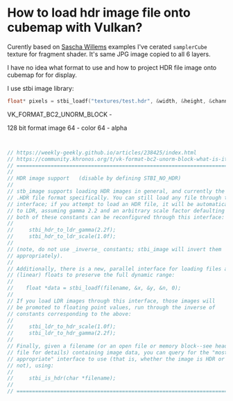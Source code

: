 
# How to load hdr image file onto cubemap with Vulkan?

Curently based on [Sascha Willems](https://github.com/SaschaWillems/Vulkan/blob/master/examples/texturecubemap/texturecubemap.cpp#L128) examples I've cerated `samplerCube` texture for fragment shader. It's same JPG image copied to all 6 layers.

I have no idea what format to use and how to project HDR file image onto cubemap for for display.

I use stbi image library:
```cpp
float* pixels = stbi_loadf("textures/test.hdr", &width, &height, &channel, 0);
```

VK_FORMAT_BC2_UNORM_BLOCK - 

128 bit format image
    64 - color
    64 - alpha

```cpp


// https://weekly-geekly.github.io/articles/238425/index.html
// https://community.khronos.org/t/vk-format-bc2-unorm-block-what-is-it-exactly/7289/2
// ===========================================================================
//
// HDR image support   (disable by defining STBI_NO_HDR)
//
// stb_image supports loading HDR images in general, and currently the Radiance
// .HDR file format specifically. You can still load any file through the existing
// interface; if you attempt to load an HDR file, it will be automatically remapped
// to LDR, assuming gamma 2.2 and an arbitrary scale factor defaulting to 1;
// both of these constants can be reconfigured through this interface:
//
//     stbi_hdr_to_ldr_gamma(2.2f);
//     stbi_hdr_to_ldr_scale(1.0f);
//
// (note, do not use _inverse_ constants; stbi_image will invert them
// appropriately).
//
// Additionally, there is a new, parallel interface for loading files as
// (linear) floats to preserve the full dynamic range:
//
//    float *data = stbi_loadf(filename, &x, &y, &n, 0);
//
// If you load LDR images through this interface, those images will
// be promoted to floating point values, run through the inverse of
// constants corresponding to the above:
//
//     stbi_ldr_to_hdr_scale(1.0f);
//     stbi_ldr_to_hdr_gamma(2.2f);
//
// Finally, given a filename (or an open file or memory block--see header
// file for details) containing image data, you can query for the "most
// appropriate" interface to use (that is, whether the image is HDR or
// not), using:
//
//     stbi_is_hdr(char *filename);
//
// ===========================================================================